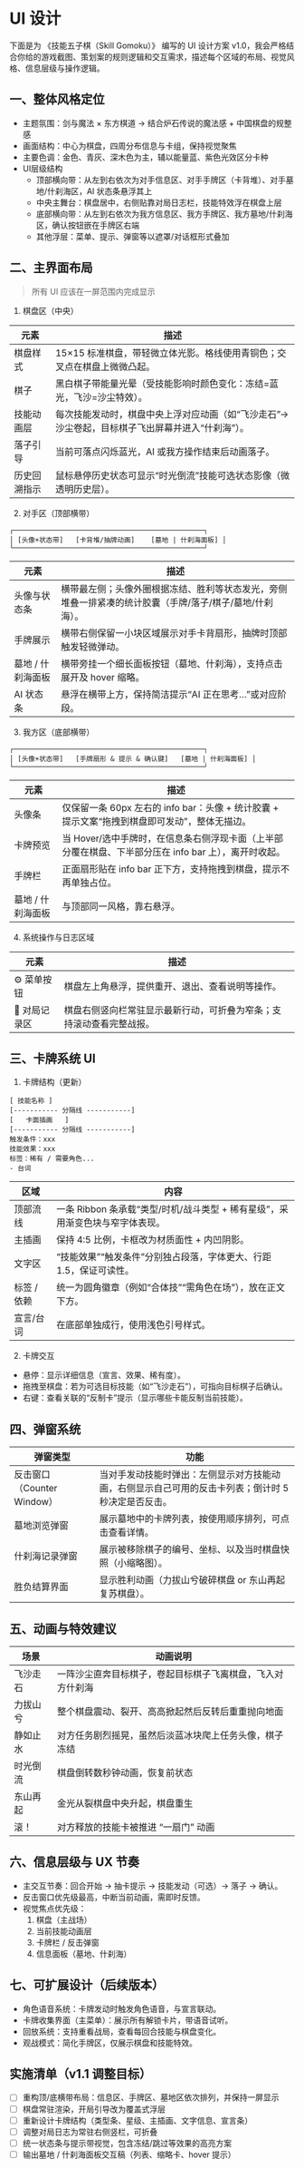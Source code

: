# UI 设计 

下面是为 《技能五子棋（Skill Gomoku）》 编写的 UI 设计方案 v1.0，我会严格结合你给的游戏截图、策划案的规则逻辑和交互需求，描述每个区域的布局、视觉风格、信息层级与操作逻辑。

## 一、整体风格定位

- 主题氛围：剑与魔法 × 东方棋道 → 结合炉石传说的魔法感 + 中国棋盘的规整感
- 画面结构：中心为棋盘，四周分布信息与卡组，保持视觉聚焦
- 主要色调：金色、青灰、深木色为主，辅以能量蓝、紫色光效区分卡种
- UI层级结构
  - 顶部横向带：从左到右依次为对手信息区、对手手牌区（卡背堆）、对手墓地/什刹海区，AI 状态条悬浮其上
  - 中央主舞台：棋盘居中，右侧贴靠对局日志栏，技能特效浮在棋盘上层
  - 底部横向带：从左到右依次为我方信息区、我方手牌区、我方墓地/什刹海区，确认按钮嵌在手牌区右端
  - 其他浮层：菜单、提示、弹窗等以遮罩/对话框形式叠加

## 二、主界面布局

> 所有 UI 应该在一屏范围内完成显示

1. 棋盘区（中央）

| 元素| 描述 |
|---|---|
| 棋盘样式| 15×15 标准棋盘，带轻微立体光影。格线使用青铜色；交叉点在棋盘上微微凸起。 |
| 棋子| 黑白棋子带能量光晕（受技能影响时颜色变化：冻结=蓝光，飞沙=沙尘特效）。 |
| 技能动画层| 每次技能发动时，棋盘中央上浮对应动画（如“飞沙走石”→沙尘卷起，目标棋子飞出屏幕并进入“什刹海”）。 |
| 落子引导| 当前可落点闪烁蓝光，AI 或我方操作结束后动画落子。 |
| 历史回溯指示| 鼠标悬停历史状态可显示“时光倒流”技能可选状态影像（微透明历史层）。 |

2. 对手区（顶部横带）

```
┌───────────────────────────────────────────────┐
│ [头像+状态带]   [卡背堆/抽牌动画]    [墓地 | 什刹海面板] │
└───────────────────────────────────────────────┘
```

| 元素| 描述 |
|---|---|
| 头像与状态条| 横带最左侧；头像外圈根据冻结、胜利等状态发光，旁侧堆叠一排紧凑的统计胶囊（手牌/落子/棋子/墓地/什刹海）。 |
| 手牌展示| 横带右侧保留一小块区域展示对手卡背扇形，抽牌时顶部触发轻微弹动。 |
| 墓地 / 什刹海面板| 横带旁挂一个细长面板按钮（墓地、什刹海），支持点击展开及 hover 缩略。 |
| AI 状态条| 悬浮在横带上方，保持简洁提示“AI 正在思考…”或对应阶段。 |

3. 我方区（底部横带）

```
┌───────────────────────────────────────────────┐
│ [头像+状态带]   [手牌扇形 & 提示 & 确认键]   [墓地 | 什刹海面板] │
└───────────────────────────────────────────────┘
```

| 元素| 描述 |
|---|---|
| 头像条| 仅保留一条 60px 左右的 info bar：头像 + 统计胶囊 + 提示文案“拖拽到棋盘即可发动”，整体无描边。 |
| 卡牌预览| 当 Hover/选中手牌时，在信息条右侧浮现卡面（上半部分覆在棋盘、下半部分压在 info bar 上），离开时收起。 |
| 手牌栏| 正面扇形贴在 info bar 正下方，支持拖拽到棋盘，提示不再单独占位。 |
| 墓地 / 什刹海面板| 与顶部同一风格，靠右悬浮。 |

4. 系统操作与日志区域

| 元素| 描述 |
|---|---|
| ⚙️ 菜单按钮| 棋盘左上角悬浮，提供重开、退出、查看说明等操作。 |
| 💬 对局记录区| 棋盘右侧竖向栏常驻显示最新行动，可折叠为窄条；支持滚动查看完整战报。 |

## 三、卡牌系统 UI

1. 卡牌结构（更新）

```
[ 技能名称 ]
[----------- 分隔线 -----------]
[   卡面插画   ]
[----------- 分隔线 -----------]
触发条件：xxx
技能效果：xxx
标签：稀有 / 需要角色...
- 台词
```

| 区域| 内容 |
|---|---|
| 顶部流线| 一条 Ribbon 条承载“类型/时机/战斗类型 + 稀有星级”，采用渐变色块与窄字体表现。 |
| 主插画| 保持 4:5 比例，卡框改为材质面性 + 内凹阴影。 |
| 文字区| “技能效果”“触发条件”分别独占段落，字体更大、行距 1.5，保证可读性。 |
| 标签 / 依赖| 统一为圆角徽章（例如“合体技”“需角色在场”），放在正文下方。 |
| 宣言/台词| 在底部单独成行，使用浅色引号样式。 |

2. 卡牌交互
- 悬停：显示详细信息（宣言、效果、稀有度）。
- 拖拽至棋盘：若为可选目标技能（如“飞沙走石”），可指向目标棋子后确认。
- 右键：查看关联的“反制卡”提示（显示哪些卡能反制当前技能）。

## 四、弹窗系统

| 弹窗类型| 功能 |
|---|---|
| 反击窗口（Counter Window）| 当对手发动技能时弹出：左侧显示对方技能动画，右侧显示自己可用的反击卡列表；倒计时 5 秒决定是否反击。 |
| 墓地浏览弹窗| 展示墓地中的卡牌列表，按使用顺序排列，可点击查看详情。 |
| 什刹海记录弹窗| 展示被移除棋子的编号、坐标、以及当时棋盘快照（小缩略图）。 |
| 胜负结算界面| 显示胜利动画（力拔山兮破碎棋盘 or 东山再起复苏棋盘）。 |

## 五、动画与特效建议

| 场景| 动画说明 |
|---|---|
| 飞沙走石| 一阵沙尘直奔目标棋子，卷起目标棋子飞离棋盘，飞入对方什刹海 |
| 力拔山兮| 整个棋盘震动、裂开、高高掀起然后反转后重重抛向地面 |
| 静如止水| 对方任务剧烈摇晃，虽然后淡蓝冰块爬上任务头像，棋子冻结 |
| 时光倒流| 棋盘倒转数秒钟动画，恢复前状态 |
| 东山再起| 金光从裂棋盘中央升起，棋盘重生 |
| 滚！| 对方释放的技能卡被推进 “一扇门” 动画 |


## 六、信息层级与 UX 节奏

- 主交互节奏：回合开始 → 抽卡提示 → 技能发动（可选）→ 落子 → 确认。
- 反击窗口优先级最高，中断当前动画，需即时反馈。
- 视觉焦点优先级：
    1. 棋盘（主战场） 
    2. 当前技能动画层 
    3. 卡牌栏 / 反击弹窗 
    4. 信息面板（墓地、什刹海） 

## 七、可扩展设计（后续版本）

- 角色语音系统：卡牌发动时触发角色语音，与宣言联动。
- 卡牌收集界面（主菜单）：展示所有解锁卡片，带语音试听。
- 回放系统：支持重看战局，查看每回合技能与棋盘变化。
- 观战模式：简化手牌区，仅展示棋盘和技能特效。

## 实施清单（v1.1 调整目标）

- [ ] 重构顶/底横带布局：信息区、手牌区、墓地区依次排列，并保持一屏显示
- [ ] 棋盘常驻渲染，开局引导改为覆盖式浮层
- [ ] 重新设计卡牌结构（类型条、星级、主插画、文字信息、宣言条）
- [ ] 调整对局日志为常驻右侧竖栏，可折叠
- [ ] 统一状态条与提示带视觉，包含冻结/跳过等效果的高亮方案
- [ ] 输出墓地 / 什刹海面板交互稿（列表、缩略卡、hover 提示）
